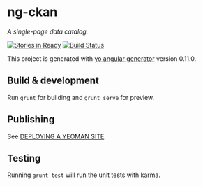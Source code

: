 # ng-ckan
_A single-page data catalog._

[![Stories in Ready](https://badge.waffle.io/mxabierto/ng-ckan.png?label=ready&title=Ready)](https://waffle.io/mxabierto/ng-ckan) [![Build Status](https://travis-ci.org/mxabierto/ng-ckan.svg?branch=master)](https://travis-ci.org/mxabierto/ng-ckan)

This project is generated with [yo angular generator](https://github.com/yeoman/generator-angular)
version 0.11.0.

## Build & development

Run `grunt` for building and `grunt serve` for preview.

## Publishing

See [DEPLOYING A YEOMAN SITE](http://yeoman.io/learning/deployment.html).

## Testing

Running `grunt test` will run the unit tests with karma.

